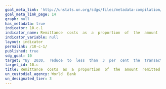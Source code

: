 ```yaml
---
goal_meta_link: 'http://unstats.un.org/sdgs/files/metadata-compilation/Metadata-Goal-10.pdf'
goal_meta_link_page: 14
graph: null
has_metadata: true
indicator: 10.c.1
indicator_name: Remittance  costs  as  a  proportion  of  the  amount  remitted
indicator_variable: null
layout: indicator
permalink: /10-c-1/
published: true  
sdg_goal: 10
target: "By  2030,  reduce  to  less  than  3  per  cent  the  transaction  costs  of  migrant  remittances  and  eliminate  remittance  corridors  with  costs  higher  than  5  per  cent."
target_id: 10.c
title: Remittance  costs  as  a  proportion  of  the  amount  remitted
un_custodial_agency: World  Bank
un_designated_tier: 3
---
```

